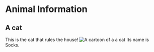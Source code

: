 # Animal Information
## A cat
This is the cat that rules the house!
![A cartoon of a a cat](../cat.png)
Its name is Socks. 
